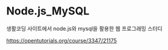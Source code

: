 # Node.js_MySQL

생활코딩 사이트에서 node.js와 mysql을 활용한 웹 프로그래밍 스터디

https://opentutorials.org/course/3347/21175

